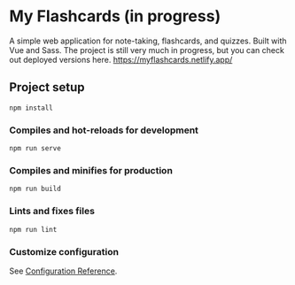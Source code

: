 # My Flashcards (in progress)
A simple web application for note-taking, flashcards, and quizzes. Built with Vue and Sass. The project is still very much in progress, but you 
can check out deployed versions here. https://myflashcards.netlify.app/

## Project setup
```
npm install
```

### Compiles and hot-reloads for development
```
npm run serve
```

### Compiles and minifies for production
```
npm run build
```

### Lints and fixes files
```
npm run lint
```

### Customize configuration
See [Configuration Reference](https://cli.vuejs.org/config/).
